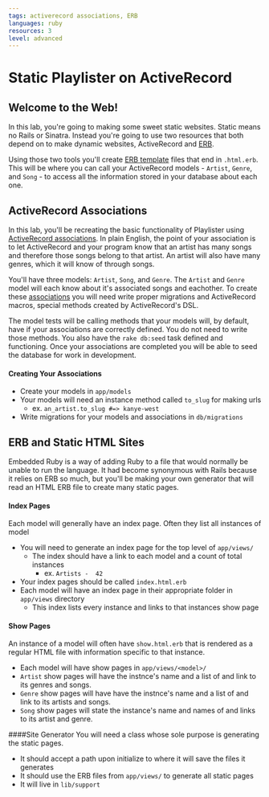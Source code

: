 ```yaml
---
tags: activerecord associations, ERB
languages: ruby
resources: 3
level: advanced
---
```


# Static Playlister on ActiveRecord

## Welcome to the Web!
In this lab, you're going to making some sweet static websites.  Static means no Rails or Sinatra.  Instead you're going to use two resources that both depend on to make dynamic websites, ActiveRecord and [ERB](http://ruby-doc.org/stdlib-2.1.2/libdoc/erb/rdoc/ERB.html).

Using those two tools you'll create [ERB template](http://www.stuartellis.eu/articles/erb/) files that end in `.html.erb`.  This will be where you can call your ActiveRecord models - `Artist`, `Genre`, and `Song` - to access all the information stored in your database about each one.


## ActiveRecord Associations

In this lab, you'll be recreating the basic functionality of Playlister using [ActiveRecord associations](http://guides.rubyonrails.org/association_basics.html). In plain English, the point of your association is to let ActiveRecord and your program know that an artist has many songs and therefore those songs belong to that artist. An artist will also have many genres, which it will know of through songs.

You'll have three models: `Artist`, `Song`, and `Genre`. The `Artist` and `Genre` model will each know about it's associated songs and eachother.  To create these [associations](http://guides.rubyonrails.org/association_basics.html#the-has-many-through-association) you will need write proper migrations and ActiveRecord macros, special methods created by ActiveRecord's DSL.

The model tests will be calling methods that your models will, by default, have if your associations are correctly defined. You do not need to write those methods.  You also have the `rake db:seed` task defined and functioning.  Once your associations are completed you will be able to seed the database for work in development.

#### Creating Your Associations
- Create your models in `app/models`
- Your models will need an instance method called `to_slug` for making urls
  - ex. `an_artist.to_slug #=> kanye-west`
- Write migrations for your models and associations in `db/migrations`


## ERB and Static HTML Sites

Embedded Ruby is a way of adding Ruby to a file that would normally be unable to run the language.  It had become synonymous with Rails because it relies on ERB so much, but you'll be making your own generator that will read an HTML ERB file to create many static pages.

#### Index Pages
Each model will generally have an index page.  Often they list all instances of model
- You will need to generate an index page for the top level of `app/views/`
  - The index should have a link to each model and a count of total instances
    - ex. `Artists -  42`
- Your index pages should be called `index.html.erb`
- Each model will have an index page in their appropriate folder in `app/views` directory
  - This index lists every instance and links to that instances show page

#### Show Pages
An instance of a model will often have `show.html.erb` that is rendered as a regular HTML file with information specific to that instance.
- Each model will have show pages in `app/views/<model>/`
- `Artist` show pages will have the instnce's name and a list of and link to its genres and songs.
- `Genre` show pages will have have the instnce's name and a list of and link to its artists and songs.
- `Song` show pages will state the instance's name and names of and links to its artist and genre.

####Site Generator
You will need a class whose sole purpose is generating the static pages.
- It should accept a path upon initialize to where it will save the files it generates
- It should use the ERB files from `app/views/` to generate all static pages
- It will live in `lib/support`
